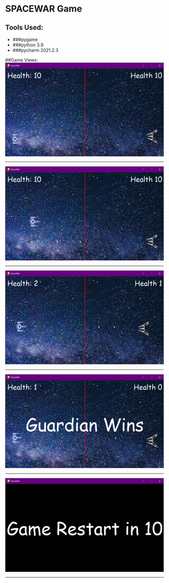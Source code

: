 # SPACEWAR Game
## Tools Used:
  * ###pygame
  * ###python 3.9
  * ###pycharm 2021.2.3
  
##Game Views:
  ![](https://github.com/vickyrules/SpaceWar/blob/master/Game_SS/start.png)
  <hr>

   ![](https://github.com/vickyrules/SpaceWar/blob/master/Game_SS/2.png)
  <hr>

   ![](https://github.com/vickyrules/SpaceWar/blob/master/Game_SS/3.png)
  <hr>

   ![](https://github.com/vickyrules/SpaceWar/blob/master/Game_SS/4.png)
  <hr>

  ![](https://github.com/vickyrules/SpaceWar/blob/master/Game_SS/5.png)
  <hr>
  

